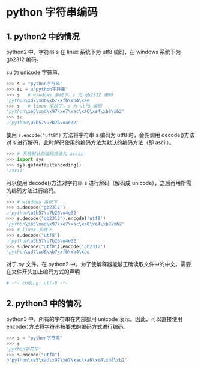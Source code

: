 # python 字符串编码

## 1. python2 中的情况

python2 中，字符串 s 在 linux 系统下为 utf8 编码，在 windows 系统下为 gb2312 编码。

su 为 unicode 字符串。

```python
>>> s = "python字符串"
>>> su = u"python字符串"
>>> s   # windows 系统下，s 为 gb2312 编码
'python\xd7\xd6\xb7\xfb\xb4\xae'
>>> s   # linux 系统下，s 为 utf8 编码
'python\xe5\xad\x97\xe7\xac\xa6\xe4\xb8\xb2'
>>> su
u'python\u5b57\u7b26\u4e32'
```

使用 `s.encode("uft8")` 方法将字符串 s 编码为 utf8 时，会先调用 decode()方法对 s 进行解码，此时解码使用的编码方法为默认的编码方法（即 ascii）。

```python
>>> # 系统默认的编码方法为 ascii
>>> import sys
>>> sys.getdefaultencoding()
'ascii'
```

可以使用 decode()方法对字符串 s 进行解码（解码成 unicode），之后再用所需的编码方法进行编码。

```python
>>> # windows 系统下
>>> s.decode("gb2312")
u'python\u5b57\u7b26\u4e32'
>>> s.decode("gb2312").encode('utf8')
'python\xe5\xad\x97\xe7\xac\xa6\xe4\xb8\xb2'
>>> # linux 系统下
>>> s.decode("utf8")
u'python\u5b57\u7b26\u4e32'
>>> s.decode("utf8").encode('gb2312')
'python\xd7\xd6\xb7\xfb\xb4\xae'
```

对于.py 文件，在 python2 中，为了使解释器能够正确读取文件中的中文，需要在文件开头加上编码方式的声明

```python
# -*- coding: utf-8 -*-
```

## 2. python3 中的情况

python3 中，所有的字符串在内部都用 unicode 表示。因此，可以直接使用 encode()方法将字符串按要求的编码方式进行编码。

```python
>>> s = "python字符串"
>>> s
'python字符串'
>>> s.encode("utf8")
b'python\xe5\xad\x97\xe7\xac\xa6\xe4\xb8\xb2'
```
